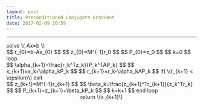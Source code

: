 ```yaml
---
layout: post
title: Preconditioned Conjugate Gradient
date: 2017-02-09 10:59
---
```


----------------
<div>
solve \( Ax=b \) <br/>
$$ r_{0}=b-Ax_{0} $$
$$ z_{0}=M^{-1}r_0 $$
$$ P_{0}=z_0 $$
$$ k=0 $$
loop <br/>
$$ \alpha_{k+1}=\frac{r_k^Tz_k}{P_k^TAP_k} $$
$$ x_{k+1}=x_k+\alpha_kP_k $$
$$ r_{k+1}=r_k-\alpha_kAP_k $$
if( \(r_{k+1} < \epsilon)\) exit <br/>
$$ z_{k+1}=M^{-1}r_{k+1} $$
$$ \beta_k=\frac{z_{k+1}^Tr_{k+1}}{z_k^Tr_k} $$
$$ P_{k+1}=z_{k+1}+\beta_kP_k $$
$$ k=k+1 $$
end loop <br/>
<center>
return \(x_{k+1}\)
</center>
</div>


